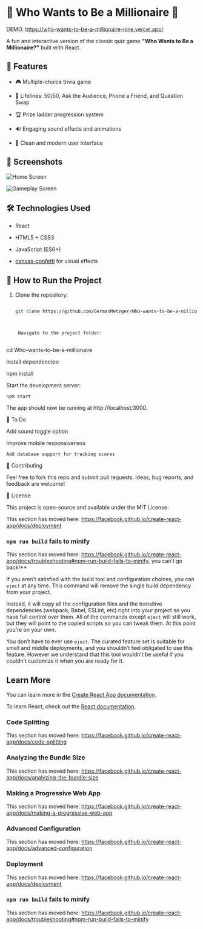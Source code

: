 # 🧠 Who Wants to Be a Millionaire 🎉

DEMO: https://who-wants-to-be-a-millionaire-nine.vercel.app/


A fun and interactive version of the classic quiz game **"Who Wants to Be a Millionaire?"** built with React.



## 🚀 Features



- 🎮 Multiple-choice trivia game

- 🧩 Lifelines: 50/50, Ask the Audience, Phone a Friend, and Question Swap

- 🏆 Prize ladder progression system

- 🔊 Engaging sound effects and animations

- 🎨 Clean and modern user interface



## 📸 Screenshots



<!-- You can add your images inside a folder like /assets and link them below -->

![Home Screen](https://github.com/user-attachments/assets/93dfbbf0-f888-4d8a-94a1-9b9dab23b96e)















![Gameplay Screen](https://github.com/user-attachments/assets/09fb7776-a069-4c71-82de-7d8dc31c4aab)

## 🛠️ Technologies Used



- React

- HTML5 + CSS3

- JavaScript (ES6+)

- [canvas-confetti](https://github.com/catdad/canvas-confetti) for visual effects



## 📂 How to Run the Project



1. Clone the repository:

   ```bash

   git clone https://github.com/GermanMetzger/Who-wants-to-be-a-millionaire.git



    Navigate to the project folder:



cd Who-wants-to-be-a-millionaire



Install dependencies:



npm install



Start the development server:



    npm start



The app should now be running at http://localhost:3000.

📌 To Do



Add sound toggle option



Improve mobile responsiveness



    Add database support for tracking scores



🙌 Contributing



Feel free to fork this repo and submit pull requests. Ideas, bug reports, and feedback are welcome!

📄 License



This project is open-source and available under the MIT License.

This section has moved here: https://facebook.github.io/create-react-app/docs/deployment



### `npm run build` fails to minify



This section has moved here: https://facebook.github.io/create-react-app/docs/troubleshooting#npm-run-build-fails-to-minify, you can’t go back!**

If you aren’t satisfied with the build tool and configuration choices, you can `eject` at any time. This command will remove the single build dependency from your project.

Instead, it will copy all the configuration files and the transitive dependencies (webpack, Babel, ESLint, etc) right into your project so you have full control over them. All of the commands except `eject` will still work, but they will point to the copied scripts so you can tweak them. At this point you’re on your own.

You don’t have to ever use `eject`. The curated feature set is suitable for small and middle deployments, and you shouldn’t feel obligated to use this feature. However we understand that this tool wouldn’t be useful if you couldn’t customize it when you are ready for it.

## Learn More

You can learn more in the [Create React App documentation](https://facebook.github.io/create-react-app/docs/getting-started).

To learn React, check out the [React documentation](https://reactjs.org/).

### Code Splitting

This section has moved here: https://facebook.github.io/create-react-app/docs/code-splitting

### Analyzing the Bundle Size

This section has moved here: https://facebook.github.io/create-react-app/docs/analyzing-the-bundle-size

### Making a Progressive Web App

This section has moved here: https://facebook.github.io/create-react-app/docs/making-a-progressive-web-app

### Advanced Configuration

This section has moved here: https://facebook.github.io/create-react-app/docs/advanced-configuration

### Deployment

This section has moved here: https://facebook.github.io/create-react-app/docs/deployment

### `npm run build` fails to minify

This section has moved here: https://facebook.github.io/create-react-app/docs/troubleshooting#npm-run-build-fails-to-minify
